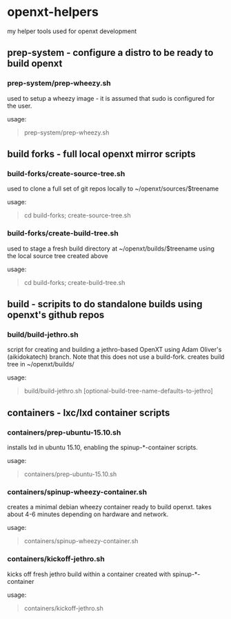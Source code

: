 openxt-helpers
==============

my helper tools used for openxt development

## prep-system - configure a distro to be ready to build openxt

### prep-system/prep-wheezy.sh

used to setup a wheezy image - it is assumed that sudo is configured for the user.

usage:

> prep-system/prep-wheezy.sh

## build forks - full local openxt mirror scripts

### build-forks/create-source-tree.sh

used to clone a full set of git repos locally to ~/openxt/sources/$treename

usage:

> cd build-forks; create-source-tree.sh <tree-name>

### build-forks/create-build-tree.sh

used to stage a fresh build directory at ~/openxt/builds/$treename using the local source tree created above

usage:

> cd build-forks; create-build-tree.sh <tree-name>

## build - scripits to do standalone builds using openxt's github repos

### build/build-jethro.sh

script for creating and building a jethro-based OpenXT using Adam Oliver's (aikidokatech) branch. Note that this does not use a build-fork.  creates build tree in ~/openxt/builds/<build-tree-name>

usage:

> build/build-jethro.sh [optional-build-tree-name-defaults-to-jethro]

## containers - lxc/lxd container scripts

### containers/prep-ubuntu-15.10.sh

installs lxd in ubuntu 15.10, enabling the spinup-*-container scripts.

usage:

> containers/prep-ubuntu-15.10.sh

### containers/spinup-wheezy-container.sh

creates a minimal debian wheezy container ready to build openxt.  takes about 4-6 minutes depending on hardware and network.

usage:

> containers/spinup-wheezy-container.sh <container-name>

### containers/kickoff-jethro.sh

kicks off fresh jethro build within a container created with spinup-*-container

usage:

> containers/kickoff-jethro.sh <container-name>

